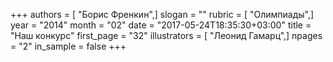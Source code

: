 +++
authors = [ "Борис Френкин",]
slogan = ""
rubric = [ "Олимпиады",]
year = "2014"
month = "02"
date = "2017-05-24T18:35:30+03:00"
title = "Наш конкурс"
first_page = "32"
illustrators = [ "Леонид Гамарц",]
npages = "2"
in_sample = false
+++
